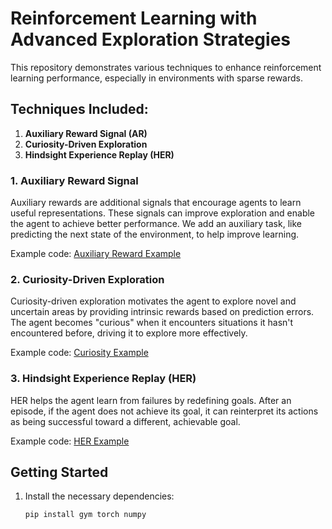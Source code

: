 # Reinforcement Learning with Advanced Exploration Strategies

This repository demonstrates various techniques to enhance reinforcement learning performance, especially in environments with sparse rewards.

## Techniques Included:
1. **Auxiliary Reward Signal (AR)**
2. **Curiosity-Driven Exploration**
3. **Hindsight Experience Replay (HER)**

### 1. Auxiliary Reward Signal
Auxiliary rewards are additional signals that encourage agents to learn useful representations. These signals can improve exploration and enable the agent to achieve better performance. We add an auxiliary task, like predicting the next state of the environment, to help improve learning.

Example code: [Auxiliary Reward Example](#)

### 2. Curiosity-Driven Exploration
Curiosity-driven exploration motivates the agent to explore novel and uncertain areas by providing intrinsic rewards based on prediction errors. The agent becomes "curious" when it encounters situations it hasn't encountered before, driving it to explore more effectively.

Example code: [Curiosity Example](#)

### 3. Hindsight Experience Replay (HER)
HER helps the agent learn from failures by redefining goals. After an episode, if the agent does not achieve its goal, it can reinterpret its actions as being successful toward a different, achievable goal.

Example code: [HER Example](#)

## Getting Started
1. Install the necessary dependencies:
   ```bash
   pip install gym torch numpy


